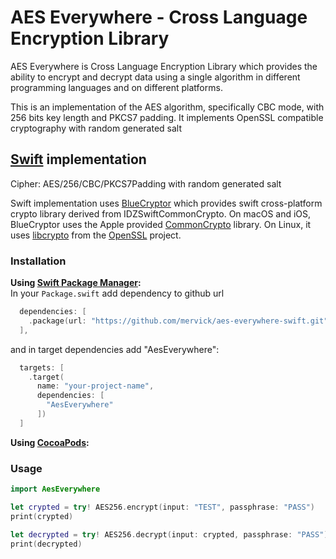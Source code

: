 # AES Everywhere - Cross Language Encryption Library

AES Everywhere is Cross Language Encryption Library which provides the ability to encrypt and decrypt data using a single algorithm in different programming languages and on different platforms.

This is an implementation of the AES algorithm, specifically CBC mode, with 256 bits key length and PKCS7 padding.
It implements OpenSSL compatible cryptography with random generated salt


## [Swift](https://swift.org) implementation

Cipher: AES/256/CBC/PKCS7Padding with random generated salt

Swift implementation uses [BlueCryptor](https://github.com/IBM-Swift/BlueCryptor) which provides swift cross-platform crypto library derived from IDZSwiftCommonCrypto.
On macOS and iOS, BlueCryptor uses the Apple provided [CommonCrypto](https://developer.apple.com/library/archive/documentation/System/Conceptual/ManPages_iPhoneOS/man3/Common%20Crypto.3cc.html) library. On Linux, it uses [libcrypto](https://wiki.openssl.org/index.php/Libcrypto_API) from the [OpenSSL](https://www.openssl.org/) project.

### Installation

**Using [Swift Package Manager](https://swift.org/package-manager/):**  
In your `Package.swift` add dependency to github url
```swift
  dependencies: [
    .package(url: "https://github.com/mervick/aes-everywhere-swift.git", from: "1.2.0")
  ],
```
and in target dependencies add "AesEverywhere":
```swift
  targets: [
    .target(
      name: "your-project-name",
      dependencies: [
        "AesEverywhere"
      ])
  ]
```

**Using [CocoaPods](https://cocoapods.org/):**

### Usage

```swift
import AesEverywhere

let crypted = try! AES256.encrypt(input: "TEST", passphrase: "PASS")
print(crypted)

let decrypted = try! AES256.decrypt(input: crypted, passphrase: "PASS")
print(decrypted)
```

